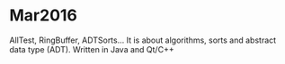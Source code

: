 # Mar2016
AllTest, RingBuffer, ADTSorts...
It is about algorithms, sorts and abstract data type (ADT). Written in Java and Qt/C++

